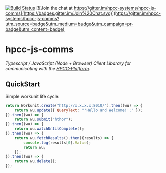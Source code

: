 [![Build Status](https://travis-ci.org/hpcc-systems/hpcc-js-comms.svg?branch=master)](https://travis-ci.org/hpcc-systems/hpcc-js-comms)
[![Join the chat at https://gitter.im/hpcc-systems/hpcc-js-comms](https://badges.gitter.im/Join%20Chat.svg)](https://gitter.im/hpcc-systems/hpcc-js-comms?utm_source=badge&utm_medium=badge&utm_campaign=pr-badge&utm_content=badge)

# hpcc-js-comms
_Typescript / JavaScript (Node + Browser) Client Libarary for communicating with the [HPCC-Platform](https://github.com/hpcc-systems/HPCC-Platform)._

## QuickStart
Simple workunit life cycle:
```javascript
return Workunit.create("http://x.x.x.x:8010/").then((wu) => {
    return wu.update({ QueryText: "'Hello and Welcome!';" });
}).then((wu) => {
    return wu.submit("hthor");
}).then((wu) => {
    return wu.watchUntilComplete();
}).then((wu) => {
    return wu.fetchResults().then((results) => {
        console.log(results[0].Value);
        return wu;
    });
}).then((wu) => {
    return wu.delete();
});
```
